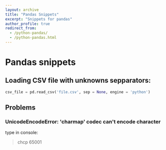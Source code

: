 ```yaml
---
layout: archive
title: "Pandas Snippets"
excerpt: "Snippets for pandas"
author_profile: true
redirect_from:
  - /python-pandas/
  - /python-pandas.html
---
```


# Pandas snippets

## Loading CSV file with unknowns sepparators:

```python
csv_file = pd.read_csv('file.csv', sep = None, engine = 'python')
```

## Problems

### UnicodeEncodeError: 'charmap' codec can't encode character

type in console:
> chcp 65001
